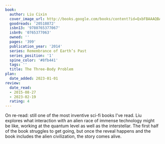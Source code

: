 ```yaml
---
book:
  author: Liu Cixin
  cover_image_url: http://books.google.com/books/content?id=QxbFBAAAQBAJ&printsec=frontcover&img=1&zoom=1&edge=curl&source=gbs_api
  goodreads: '20518872'
  isbn13: '9780765377067'
  isbn9: '0765377063'
  owned: ''
  pages: '399'
  publication_year: '2014'
  series: Remembrance of Earth’s Past
  series_position: '1'
  spine_color: '#8fb441'
  tags: ''
  title: The Three-Body Problem
plan:
  date_added: 2023-01-01
review:
  date_read:
  - 2015-08-27
  - 2023-02-19
  rating: 4
---
```

On re-read: still one of the most inventive sci-fi books I've read. Liu explores what interaction with an alien race of immense technology might be like, working at the quantum level as well as the interstellar. The first half of the book struggles to get going, but once the reveal happens and the book includes the alien civilization, the story comes alive.
